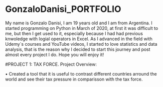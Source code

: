 # GonzaloDanisi_PORTFOLIO
My name is Gonzalo Danisi, I am 19 years old and I am from Argentina. I started programming on Python in March of 2020, at first it was difficult to me, but then I get used to it, especially because I had had previous knwoledge with logial operators in Excel. As I advanced in the field with Udemy´s courses and YouTube videos, I started to love statistics and data analysis, that is the reason why I decided to start this journey and post almost every project I do. Hope you will enjoy it!

#PROJECT 1: TAX FORCE. Project Overview:

• Created a tool that it is useful to contrast different countries arround the world and see their tax pressure in comparisson with the tax force. 
